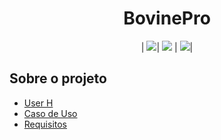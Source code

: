 <h1 align="center">BovinePro</h1>
                                                 
<p align="center">
  | <img src= "https://github.com/MichellDS/BovinoPro/assets/102229729/f785aa1b-3407-40e1-b48d-6616e6a30636)">| <img src= "https://github.com/MichellDS/BovinoPro/assets/102229729/aed954b2-44fe-4f4d-b97e-522547db487d"> | <img src= "https://github.com/MichellDS/BovinoPro/assets/102229729/2b84be45-82c0-4ac7-851d-513d2fac8913">|
</p>

## Sobre o projeto
- [User H](https://github.com/MichellDS/BovinoPro/blob/main/BovinoPro.txt)
- [Caso de Uso](https://github.com/MichellDS/BovinoPro/blob/main/Caso%20de%20Uso.png)
- [Requisitos](https://github.com/MichellDS/BovinoPro/blob/main/Requititos.txt)






